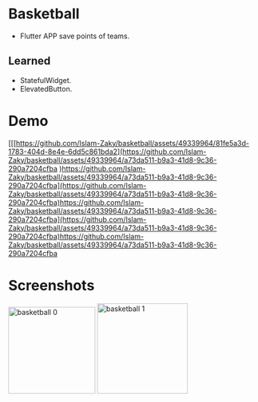 # Basketball

- Flutter APP save points of teams.

## Learned

- StatefulWidget.
- ElevatedButton.

# Demo
[[[https://github.com/Islam-Zaky/basketball/assets/49339964/81fe5a3d-1783-404d-8e4e-6dd5c861bda2](https://github.com/Islam-Zaky/basketball/assets/49339964/a73da511-b9a3-41d8-9c36-290a7204cfba
)https://github.com/Islam-Zaky/basketball/assets/49339964/a73da511-b9a3-41d8-9c36-290a7204cfba](https://github.com/Islam-Zaky/basketball/assets/49339964/a73da511-b9a3-41d8-9c36-290a7204cfba)https://github.com/Islam-Zaky/basketball/assets/49339964/a73da511-b9a3-41d8-9c36-290a7204cfba](https://github.com/Islam-Zaky/basketball/assets/49339964/a73da511-b9a3-41d8-9c36-290a7204cfba)https://github.com/Islam-Zaky/basketball/assets/49339964/a73da511-b9a3-41d8-9c36-290a7204cfba

# Screenshots
<img width="174" alt="basketball 0" src="https://github.com/Islam-Zaky/basketball/assets/49339964/a472a207-ed1b-45fa-8745-ffb4543378f1">
<img width="181" alt="basketball 1" src="https://github.com/Islam-Zaky/basketball/assets/49339964/a9897ff7-03fc-49b0-ad62-83ec9344ff78">
